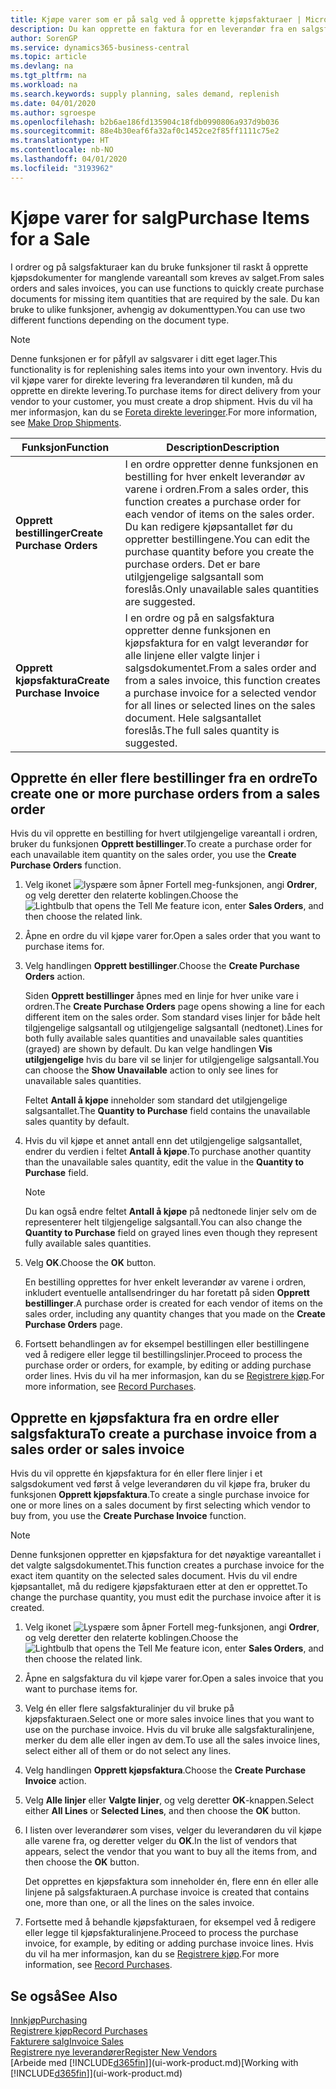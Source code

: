 ```yaml
---
title: Kjøpe varer som er på salg ved å opprette kjøpsfakturaer | Microsoft dokumenter
description: Du kan opprette en faktura for en leverandør fra en salgsfaktura for å kjøpe produkter.
author: SorenGP
ms.service: dynamics365-business-central
ms.topic: article
ms.devlang: na
ms.tgt_pltfrm: na
ms.workload: na
ms.search.keywords: supply planning, sales demand, replenish
ms.date: 04/01/2020
ms.author: sgroespe
ms.openlocfilehash: b2b6ae186fd135904c18fdb0990806a937d9b036
ms.sourcegitcommit: 88e4b30eaf6fa32af0c1452ce2f85ff1111c75e2
ms.translationtype: HT
ms.contentlocale: nb-NO
ms.lasthandoff: 04/01/2020
ms.locfileid: "3193962"
---
```

# <a name="purchase-items-for-a-sale"></a><span data-ttu-id="ac807-103">Kjøpe varer for salg</span><span class="sxs-lookup"><span data-stu-id="ac807-103">Purchase Items for a Sale</span></span>
<span data-ttu-id="ac807-104">I ordrer og på salgsfakturaer kan du bruke funksjoner til raskt å opprette kjøpsdokumenter for manglende vareantall som kreves av salget.</span><span class="sxs-lookup"><span data-stu-id="ac807-104">From sales orders and sales invoices, you can use functions to quickly create purchase documents for missing item quantities that are required by the sale.</span></span> <span data-ttu-id="ac807-105">Du kan bruke to ulike funksjoner, avhengig av dokumenttypen.</span><span class="sxs-lookup"><span data-stu-id="ac807-105">You can use two different functions depending on the document type.</span></span>

> [!Note]
> <span data-ttu-id="ac807-106">Denne funksjonen er for påfyll av salgsvarer i ditt eget lager.</span><span class="sxs-lookup"><span data-stu-id="ac807-106">This functionality is for replenishing sales items into your own inventory.</span></span> <span data-ttu-id="ac807-107">Hvis du vil kjøpe varer for direkte levering fra leverandøren til kunden, må du opprette en direkte levering.</span><span class="sxs-lookup"><span data-stu-id="ac807-107">To purchase items for direct delivery from your vendor to your customer, you must create a drop shipment.</span></span> <span data-ttu-id="ac807-108">Hvis du vil ha mer informasjon, kan du se [Foreta direkte leveringer](sales-how-drop-shipment.md).</span><span class="sxs-lookup"><span data-stu-id="ac807-108">For more information, see [Make Drop Shipments](sales-how-drop-shipment.md).</span></span>   

|<span data-ttu-id="ac807-109">Funksjon</span><span class="sxs-lookup"><span data-stu-id="ac807-109">Function</span></span>|<span data-ttu-id="ac807-110">Description</span><span class="sxs-lookup"><span data-stu-id="ac807-110">Description</span></span>|
|--------|-----------|
|<span data-ttu-id="ac807-111">**Opprett bestillinger**</span><span class="sxs-lookup"><span data-stu-id="ac807-111">**Create Purchase Orders**</span></span>|<span data-ttu-id="ac807-112">I en ordre oppretter denne funksjonen en bestilling for hver enkelt leverandør av varene i ordren.</span><span class="sxs-lookup"><span data-stu-id="ac807-112">From a sales order, this function creates a purchase order for each vendor of items on the sales order.</span></span> <span data-ttu-id="ac807-113">Du kan redigere kjøpsantallet før du oppretter bestillingene.</span><span class="sxs-lookup"><span data-stu-id="ac807-113">You can edit the purchase quantity before you create the purchase orders.</span></span> <span data-ttu-id="ac807-114">Det er bare utilgjengelige salgsantall som foreslås.</span><span class="sxs-lookup"><span data-stu-id="ac807-114">Only unavailable sales quantities are suggested.</span></span>
|<span data-ttu-id="ac807-115">**Opprett kjøpsfaktura**</span><span class="sxs-lookup"><span data-stu-id="ac807-115">**Create Purchase Invoice**</span></span>|<span data-ttu-id="ac807-116">I en ordre og på en salgsfaktura oppretter denne funksjonen en kjøpsfaktura for en valgt leverandør for alle linjene eller valgte linjer i salgsdokumentet.</span><span class="sxs-lookup"><span data-stu-id="ac807-116">From a sales order and from a sales invoice, this function creates a purchase invoice for a selected vendor for all lines or selected lines on the sales document.</span></span> <span data-ttu-id="ac807-117">Hele salgsantallet foreslås.</span><span class="sxs-lookup"><span data-stu-id="ac807-117">The full sales quantity is suggested.</span></span>|

## <a name="to-create-one-or-more-purchase-orders-from-a-sales-order"></a><span data-ttu-id="ac807-118">Opprette én eller flere bestillinger fra en ordre</span><span class="sxs-lookup"><span data-stu-id="ac807-118">To create one or more purchase orders from a sales order</span></span>
<span data-ttu-id="ac807-119">Hvis du vil opprette en bestilling for hvert utilgjengelige vareantall i ordren, bruker du funksjonen **Opprett bestillinger**.</span><span class="sxs-lookup"><span data-stu-id="ac807-119">To create a purchase order for each unavailable item quantity on the sales order, you use the **Create Purchase Orders** function.</span></span>

1. <span data-ttu-id="ac807-120">Velg ikonet ![lyspære som åpner Fortell meg-funksjonen](media/ui-search/search_small.png "Fortell hva du vil gjøre"), angi **Ordrer**, og velg deretter den relaterte koblingen.</span><span class="sxs-lookup"><span data-stu-id="ac807-120">Choose the ![Lightbulb that opens the Tell Me feature](media/ui-search/search_small.png "Tell me what you want to do") icon, enter **Sales Orders**, and then choose the related link.</span></span>
2. <span data-ttu-id="ac807-121">Åpne en ordre du vil kjøpe varer for.</span><span class="sxs-lookup"><span data-stu-id="ac807-121">Open a sales order that you want to purchase items for.</span></span>
3. <span data-ttu-id="ac807-122">Velg handlingen **Opprett bestillinger**.</span><span class="sxs-lookup"><span data-stu-id="ac807-122">Choose the **Create Purchase Orders** action.</span></span>

    <span data-ttu-id="ac807-123">Siden **Opprett bestillinger** åpnes med en linje for hver unike vare i ordren.</span><span class="sxs-lookup"><span data-stu-id="ac807-123">The **Create Purchase Orders** page opens showing a line for each different item on the sales order.</span></span> <span data-ttu-id="ac807-124">Som standard vises linjer for både helt tilgjengelige salgsantall og utilgjengelige salgsantall (nedtonet).</span><span class="sxs-lookup"><span data-stu-id="ac807-124">Lines for both fully available sales quantities and unavailable sales quantities (grayed) are shown by default.</span></span> <span data-ttu-id="ac807-125">Du kan velge handlingen **Vis utilgjengelige** hvis du bare vil se linjer for utilgjengelige salgsantall.</span><span class="sxs-lookup"><span data-stu-id="ac807-125">You can choose the **Show Unavailable** action to only see lines for unavailable sales quantities.</span></span>

    <span data-ttu-id="ac807-126">Feltet **Antall å kjøpe** inneholder som standard det utilgjengelige salgsantallet.</span><span class="sxs-lookup"><span data-stu-id="ac807-126">The **Quantity to Purchase** field contains the unavailable sales quantity by default.</span></span>
4. <span data-ttu-id="ac807-127">Hvis du vil kjøpe et annet antall enn det utilgjengelige salgsantallet, endrer du verdien i feltet **Antall å kjøpe**.</span><span class="sxs-lookup"><span data-stu-id="ac807-127">To purchase another quantity than the unavailable sales quantity, edit the value in the **Quantity to Purchase** field.</span></span>

    > [!NOTE]  
    >   <span data-ttu-id="ac807-128">Du kan også endre feltet **Antall å kjøpe** på nedtonede linjer selv om de representerer helt tilgjengelige salgsantall.</span><span class="sxs-lookup"><span data-stu-id="ac807-128">You can also change the **Quantity to Purchase** field on grayed lines even though they represent fully available sales quantities.</span></span>
5. <span data-ttu-id="ac807-129">Velg **OK**.</span><span class="sxs-lookup"><span data-stu-id="ac807-129">Choose the **OK** button.</span></span>

    <span data-ttu-id="ac807-130">En bestilling opprettes for hver enkelt leverandør av varene i ordren, inkludert eventuelle antallsendringer du har foretatt på siden **Opprett bestillinger**.</span><span class="sxs-lookup"><span data-stu-id="ac807-130">A purchase order is created for each vendor of items on the sales order, including any quantity changes that you made on the **Create Purchase Orders** page.</span></span>
7. <span data-ttu-id="ac807-131">Fortsett behandlingen av for eksempel bestillingen eller bestillingene ved å redigere eller legge til bestillingslinjer.</span><span class="sxs-lookup"><span data-stu-id="ac807-131">Proceed to process the purchase order or orders, for example, by editing or adding purchase order lines.</span></span> <span data-ttu-id="ac807-132">Hvis du vil ha mer informasjon, kan du se [Registrere kjøp](purchasing-how-record-purchases.md).</span><span class="sxs-lookup"><span data-stu-id="ac807-132">For more information, see [Record Purchases](purchasing-how-record-purchases.md).</span></span>


## <a name="to-create-a-purchase-invoice-from-a-sales-order-or-sales-invoice"></a><span data-ttu-id="ac807-133">Opprette en kjøpsfaktura fra en ordre eller salgsfaktura</span><span class="sxs-lookup"><span data-stu-id="ac807-133">To create a purchase invoice from a sales order or sales invoice</span></span>
<span data-ttu-id="ac807-134">Hvis du vil opprette én kjøpsfaktura for én eller flere linjer i et salgsdokument ved først å velge leverandøren du vil kjøpe fra, bruker du funksjonen **Opprett kjøpsfaktura**.</span><span class="sxs-lookup"><span data-stu-id="ac807-134">To create a single purchase invoice for one or more lines on a sales document by first selecting which vendor to buy from, you use the **Create Purchase Invoice** function.</span></span>

> [!NOTE]  
>   <span data-ttu-id="ac807-135">Denne funksjonen oppretter en kjøpsfaktura for det nøyaktige vareantallet i det valgte salgsdokumentet.</span><span class="sxs-lookup"><span data-stu-id="ac807-135">This function creates a purchase invoice for the exact item quantity on the selected sales document.</span></span> <span data-ttu-id="ac807-136">Hvis du vil endre kjøpsantallet, må du redigere kjøpsfakturaen etter at den er opprettet.</span><span class="sxs-lookup"><span data-stu-id="ac807-136">To change the purchase quantity, you must edit the purchase invoice after it is created.</span></span>  

1. <span data-ttu-id="ac807-137">Velg ikonet ![Lyspære som åpner Fortell meg-funksjonen](media/ui-search/search_small.png "Fortell hva du vil gjøre"), angi **Ordrer**, og velg deretter den relaterte koblingen.</span><span class="sxs-lookup"><span data-stu-id="ac807-137">Choose the ![Lightbulb that opens the Tell Me feature](media/ui-search/search_small.png "Tell me what you want to do") icon, enter **Sales Orders**, and then choose the related link.</span></span>
2. <span data-ttu-id="ac807-138">Åpne en salgsfaktura du vil kjøpe varer for.</span><span class="sxs-lookup"><span data-stu-id="ac807-138">Open a sales invoice that you want to purchase items for.</span></span>
3. <span data-ttu-id="ac807-139">Velg én eller flere salgsfakturalinjer du vil bruke på kjøpsfakturaen.</span><span class="sxs-lookup"><span data-stu-id="ac807-139">Select one or more sales invoice lines that you want to use on the purchase invoice.</span></span> <span data-ttu-id="ac807-140">Hvis du vil bruke alle salgsfakturalinjene, merker du dem alle eller ingen av dem.</span><span class="sxs-lookup"><span data-stu-id="ac807-140">To use all the sales invoice lines, select either all of them or do not select any lines.</span></span>
4. <span data-ttu-id="ac807-141">Velg handlingen **Opprett kjøpsfaktura**.</span><span class="sxs-lookup"><span data-stu-id="ac807-141">Choose the **Create Purchase Invoice** action.</span></span>
5. <span data-ttu-id="ac807-142">Velg **Alle linjer** eller **Valgte linjer**, og velg deretter **OK**-knappen.</span><span class="sxs-lookup"><span data-stu-id="ac807-142">Select either **All Lines** or **Selected Lines**, and then choose the **OK** button.</span></span>  
6. <span data-ttu-id="ac807-143">I listen over leverandører som vises, velger du leverandøren du vil kjøpe alle varene fra, og deretter velger du **OK**.</span><span class="sxs-lookup"><span data-stu-id="ac807-143">In the list of vendors that appears, select the vendor that you want to buy all the items from, and then choose the **OK** button.</span></span>

    <span data-ttu-id="ac807-144">Det opprettes en kjøpsfaktura som inneholder én, flere enn én eller alle linjene på salgsfakturaen.</span><span class="sxs-lookup"><span data-stu-id="ac807-144">A purchase invoice is created that contains one, more than one, or all the lines on the sales invoice.</span></span>
7. <span data-ttu-id="ac807-145">Fortsette med å behandle kjøpsfakturaen, for eksempel ved å redigere eller legge til kjøpsfakturalinjene.</span><span class="sxs-lookup"><span data-stu-id="ac807-145">Proceed to process the purchase invoice, for example, by editing or adding purchase invoice lines.</span></span> <span data-ttu-id="ac807-146">Hvis du vil ha mer informasjon, kan du se [Registrere kjøp](purchasing-how-record-purchases.md).</span><span class="sxs-lookup"><span data-stu-id="ac807-146">For more information, see [Record Purchases](purchasing-how-record-purchases.md).</span></span>

## <a name="see-also"></a><span data-ttu-id="ac807-147">Se også</span><span class="sxs-lookup"><span data-stu-id="ac807-147">See Also</span></span>
[<span data-ttu-id="ac807-148">Innkjøp</span><span class="sxs-lookup"><span data-stu-id="ac807-148">Purchasing</span></span>](purchasing-manage-purchasing.md)  
[<span data-ttu-id="ac807-149">Registrere kjøp</span><span class="sxs-lookup"><span data-stu-id="ac807-149">Record Purchases</span></span>](purchasing-how-record-purchases.md)  
[<span data-ttu-id="ac807-150">Fakturere salg</span><span class="sxs-lookup"><span data-stu-id="ac807-150">Invoice Sales</span></span>](sales-how-invoice-sales.md)  
[<span data-ttu-id="ac807-151">Registrere nye leverandører</span><span class="sxs-lookup"><span data-stu-id="ac807-151">Register New Vendors</span></span>](purchasing-how-register-new-vendors.md)  
<span data-ttu-id="ac807-152">[Arbeide med [!INCLUDE[d365fin](includes/d365fin_md.md)]](ui-work-product.md)</span><span class="sxs-lookup"><span data-stu-id="ac807-152">[Working with [!INCLUDE[d365fin](includes/d365fin_md.md)]](ui-work-product.md)</span></span>
